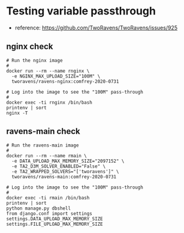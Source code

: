 # Testing variable passthrough

- reference: https://github.com/TwoRavens/TwoRavens/issues/925

## nginx check

```
# Run the nginx image
#
docker run --rm --name rnginx \
  -e NGINX_MAX_UPLOAD_SIZE="100M" \
  tworavens/ravens-nginx:comfrey-2020-0731

# Log into the image to see the "100M" pass-through
#
docker exec -ti rnginx /bin/bash
printenv | sort
nginx -T
```

## ravens-main check

```
# Run the ravens-main image
#
docker run --rm --name rmain \
  -e DATA_UPLOAD_MAX_MEMORY_SIZE="2097152" \
  -e TA2_D3M_SOLVER_ENABLED="False" \
  -e TA2_WRAPPED_SOLVERS="['tworavens']" \
  tworavens/ravens-main:comfrey-2020-0731

# Log into the image to see the "100M" pass-through
#
docker exec -ti rmain /bin/bash
printenv | sort
python manage.py dbshell
from django.conf import settings
settings.DATA_UPLOAD_MAX_MEMORY_SIZE
settings.FILE_UPLOAD_MAX_MEMORY_SIZE
```

